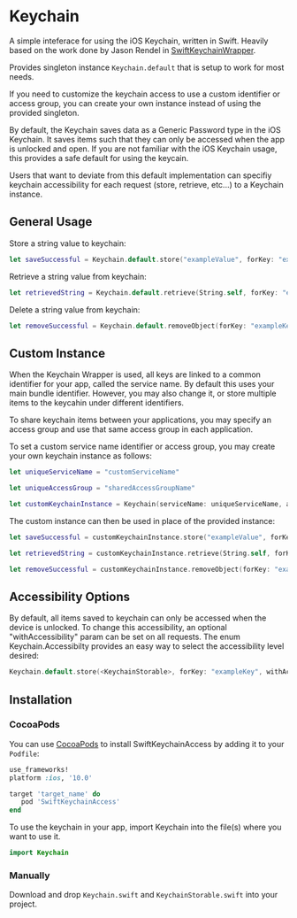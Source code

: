 # Keychain

A simple inteferace for using the iOS Keychain, written in Swift. Heavily based on the work done by Jason Rendel in [SwiftKeychainWrapper](https://github.com/jrendel/SwiftKeychainWrapper).

Provides singleton instance `Keychain.default` that is setup to work for most needs.

If you need to customize the keychain access to use a custom identifier or access group, you can create your own instance instead of using the provided singleton.

By default, the Keychain saves data as a Generic Password type in the iOS Keychain. It saves items such that they can only be accessed when the app is unlocked and open. If you are not familiar with the iOS Keychain usage, this provides a safe default for using the keycain.

Users that want to deviate from this default implementation can specifiy keychain accessibility for each request (store, retrieve, etc...) to a Keychain instance.

## General Usage

Store a string value to keychain:

``` swift
let saveSuccessful = Keychain.default.store("exampleValue", forKey: "exampleKey")
```

Retrieve a string value from keychain:

``` swift
let retrievedString = Keychain.default.retrieve(String.self, forKey: "exampleKey")
```

Delete a string value from keychain:

``` swift
let removeSuccessful = Keychain.default.removeObject(forKey: "exampleKey")
```

## Custom Instance

When the Keychain Wrapper is used, all keys are linked to a common identifier for your app, called the service name. By default this uses your main bundle identifier. However, you may also change it, or store multiple items to the keycahin under different identifiers.

To share keychain items between your applications, you may specify an access group and use that same access group in each application.

To set a custom service name identifier or access group, you may create your own keychain instance as follows:

``` swift
let uniqueServiceName = "customServiceName"

let uniqueAccessGroup = "sharedAccessGroupName"

let customKeychainInstance = Keychain(serviceName: uniqueServiceName, accessGroup: uniqueAccessGroup)
```

The custom instance can then be used in place of the provided instance:

``` swift
let saveSuccessful = customKeychainInstance.store("exampleValue", forKey: "exampleKey")

let retrievedString = customKeychainInstance.retrieve(String.self, forKey: "exampleKey")

let removeSuccessful = customKeychainInstance.removeObject(forKey: "exampleKey")
```

## Accessibility Options

By default, all items saved to keychain can only be accessed when the device is unlocked. To change this accessibility, an optional "withAccessibility" param can be set on all requests. The enum Keychain.Accessibilty provides an easy way to select the accessibility level desired:

``` swift
Keychain.default.store(<KeychainStorable>, forKey: "exampleKey", withAccessibility: .afterFirstUnlock)
```

## Installation

### CocoaPods
You can use [CocoaPods](http://cocoapods.org/) to install SwiftKeychainAccess by adding it to your `Podfile`:

``` ruby
use_frameworks!
platform :ios, '10.0'

target 'target_name' do
   pod 'SwiftKeychainAccess'
end
```

To use the keychain in your app, import Keychain into the file(s) where you want to use it.

``` swift
import Keychain
```

### Manually
Download and drop `Keychain.swift` and `KeychainStorable.swift` into your project.
